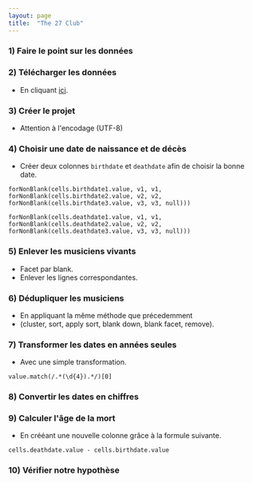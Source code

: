 ```yaml
---
layout: page
title:  "The 27 Club"
---
```


### 1) Faire le point sur les données

### 2) Télécharger les données

* En cliquant [ici](../resources/musicians.csv).

### 3) Créer le projet

* Attention à l'encodage (UTF-8)

### 4) Choisir une date de naissance et de décès

* Créer deux colonnes `birthdate` et `deathdate` afin de choisir la bonne date.

```
forNonBlank(cells.birthdate1.value, v1, v1,
forNonBlank(cells.birthdate2.value, v2, v2,
forNonBlank(cells.birthdate3.value, v3, v3, null)))
```

```
forNonBlank(cells.deathdate1.value, v1, v1,
forNonBlank(cells.deathdate2.value, v2, v2,
forNonBlank(cells.deathdate3.value, v3, v3, null)))
```

### 5) Enlever les musiciens vivants

* Facet par blank.
* Enlever les lignes correspondantes.

### 6) Dédupliquer les musiciens

* En appliquant la même méthode que précedemment
* (cluster, sort, apply sort, blank down, blank facet, remove).

### 7) Transformer les dates en années seules

* Avec une simple transformation.

```
value.match(/.*(\d{4}).*/)[0]
```

### 8) Convertir les dates en chiffres

### 9) Calculer l'âge de la mort

* En crééant une nouvelle colonne grâce à la formule suivante.

```
cells.deathdate.value - cells.birthdate.value
```

### 10) Vérifier notre hypothèse
